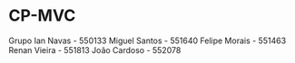 # CP-MVC

Grupo
Ian Navas - 550133
Miguel Santos - 551640
Felipe Morais - 551463
Renan Vieira - 551813
João Cardoso - 552078
